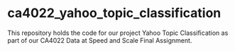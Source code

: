 # ca4022_yahoo_topic_classification
This repository holds the code for our project Yahoo Topic Classification as part of our CA4022 Data at Speed and Scale Final Assignment.
